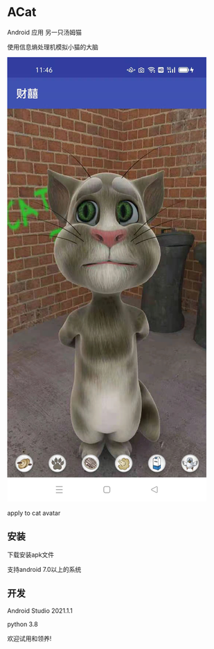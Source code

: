 # ACat

Android 应用 另一只汤姆猫

使用信息熵处理机模拟小猫的大脑

![screen](doc/sample.jpg)

apply to cat avatar

## 安装

下载安装apk文件

支持android 7.0以上的系统

## 开发

Android Studio 2021.1.1

python 3.8


欢迎试用和领养!

